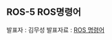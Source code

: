 ## ROS-5 ROS명령어
발표자 : 김무성 
발표자료 : [ROS 명령어](http://nbviewer.ipython.org/github/arduberryspin/arduberryspin.github.io/blob/master/doc/part3/week03/05_ROS_Cmds.ipynb)
